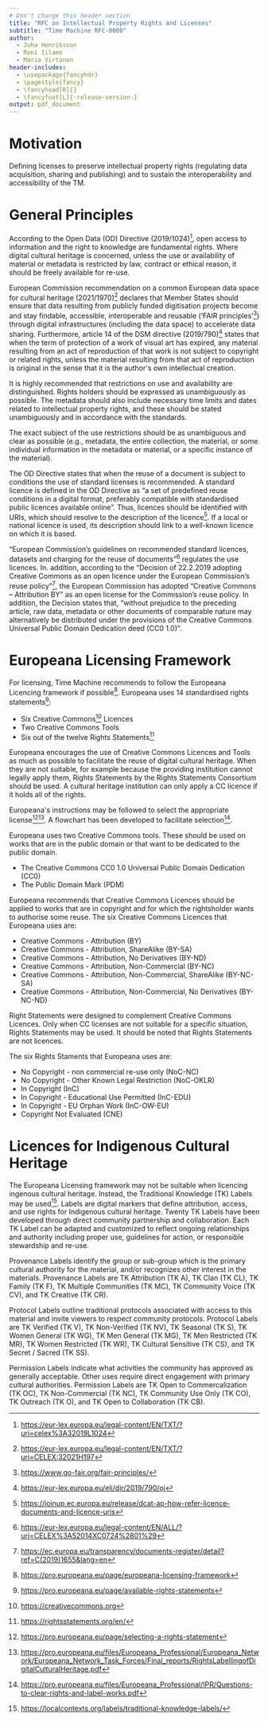 ```yaml
---
# Don't change this header section
title: "RFC on Intellectual Property Rights and Licenses"
subtitle: "Time Machine RFC-0008"
author:
  - Juha Henriksson
  - Roni Iilamo
  - Maria Virtanen
header-includes:
  - \usepackage{fancyhdr}
  - \pagestyle{fancy}
  - \fancyhead[R]{}
  - \fancyfoot[L]{-release-version-}
output: pdf_document
---
```


# Motivation

Defining licenses to preserve intellectual property rights (regulating data acquisition, sharing and publishing) and to sustain the interoperability and accessibility of the TM. 

# General Principles

According to the Open Data (OD) Directive (2019/1024)[^eur-lex3], open access to information and the right to knowledge are fundamental rights. Where digital cultural heritage is concerned, unless the use or availability of material or metadata is restricted by law, contract or ethical reason, it should be freely available for re-use.

European Commission recommendation on a common European data space for cultural heritage (2021/1970)[^eur-lex4] declares that Member States should ensure that data resulting from publicly funded digitisation projects become and stay findable, accessible, interoperable and reusable (‘FAIR principles’[^go-fair]) through digital infrastructures (including the data space) to accelerate data sharing. Furthermore, article 14 of the DSM directive (2019/790)[^eur-lex2] states that when the term of protection of a work of visual art has expired, any material resulting from an act of reproduction of that work is not subject to copyright or related rights, unless the material resulting from that act of reproduction is original in the sense that it is the author's own intellectual creation.

It is highly recommended that restrictions on use and availability are distinguished. Rights holders should be expressed as unambiguously as possible. The metadata should also include necessary time limits and dates related to intellectual property rights, and these should be stated unambiguously and in accordance with the standards.

The exact subject of the use restrictions should be as unambiguous and clear as possible (e.g., metadata, the entire collection, the material, or some individual information in the metadata or material, or a specific instance of the material).

The OD Directive states that when the reuse of a document is subject to conditions the use of standard licenses is recommended. A standard licence is defined in the OD Directive as “a set of predefined reuse conditions in a digital format, preferably compatible with standardised public licences available online”. Thus, licences should be identified with URIs, which should resolve to the description of the licence[^joinup]. If a local or national licence is used, its description should link to a well-known licence on which it is based. 

 “European Commission’s guidelines on recommended standard licences, datasets and charging for the reuse of documents”[^eur-lex1] regulates the use licences. In. addition, according to the “Decision of 22.2.2019 adopting Creative Commons as an open licence under the European Commission’s reuse policy”[^ec], the European Commission has adopted “Creative Commons – Attribution BY” as an open license for the Commission’s reuse policy. In addition, the Decision states that, “without prejudice to the preceding article, raw data, metadata or other documents of comparable nature may alternatively be distributed under the provisions of the Creative Commons Universal Public Domain Dedication deed (CC0 1.0)”.

# Europeana Licensing Framework

For licensing, Time Machine recommends to follow the Europeana Licencing framework if possible[^pro4]. 
Europeana uses 14 standardised rights statements[^pro3]:
- Six Creative Commons[^creative] Licences
- Two Creative Commons Tools
- Six out of the twelve Rights Statements[^rights]

Europeana encourages the use of Creative Commons Licences and Tools as much as possible to facilitate the reuse of digital cultural heritage. When they are not suitable, for example because the providing institution cannot legally apply them, Rights Statements by the Rights Statements Consortium should be used. A cultural heritage institution can only apply a CC licence if it holds all of the rights.

Europeana's instructions may be followed to select the appropriate license[^pro5][^pro1]. A flowchart has been developed to facilitate selection[^pro2]. 

Europeana uses two Creative Commons tools. These should be used on works that are in the public domain or that want to be dedicated to the public domain.

- The Creative Commons CC0 1.0 Universal Public Domain Dedication (CC0)
- The Public Domain Mark (PDM)

Europeana recommends that Creative Commons Licences should be applied to works that are in copyright and for which the rightsholder wants to authorise some reuse. The six Creative Commons Licences that Europeana uses are:

- Creative Commons - Attribution (BY)
- Creative Commons - Attribution, ShareAlike (BY-SA)
- Creative Commons - Attribution, No Derivatives (BY-ND)
- Creative Commons - Attribution, Non-Commercial (BY-NC)
- Creative Commons - Attribution, Non-Commercial, ShareAlike (BY-NC-SA)
- Creative Commons - Attribution, Non-Commercial, No Derivatives (BY-NC-ND)

Right Statements were designed to complement Creative Commons Licences. Only when CC licenses are not suitable for a specific situation, Rights Statements may be used. It should be noted that Rights Statements are not licences. 

The six Rights Staments that Europeana uses are:

- No Copyright - non commercial re-use only (NoC-NC)
- No Copyright - Other Known Legal Restriction (NoC-OKLR)
- In Copyright (InC)
- In Copyright - Educational Use Permitted (InC-EDU)
- In Copyright - EU Orphan Work (InC-OW-EU)
- Copyright Not Evaluated (CNE)


# Licences for Indigenous Cultural Heritage

The Europeana Licensing framework may not be suitable when licencing ingenous cultural heritage. Instead, the Traditional Knowledge (TK) Labels may be used[^local]. Labels are digital markers that define attribution, access, and use rights for Indigenous cultural heritage. Twenty TK Labels have been developed through direct community partnership and collaboration. Each TK Label can be adapted and customized to reflect ongoing relationships and authority including proper use, guidelines for action, or responsible stewardship and re-use.

Provenance Labels identify the group or sub-group which is the primary cultural authority for the material, and/or recognizes other interest in the materials. Provenance Labels are TK Attribution (TK A), TK Clan (TK CL), TK Family (TK F), TK Multiple Communities (TK MC), TK Community Voice (TK CV), and TK Creative (TK CR).

Protocol Labels outline traditional protocols associated with access to this material and invite viewers to respect community protocols. Protocol Labels are TK Verified (TK V), TK Non-Verified (TK NV), TK Seasonal (TK S), TK Women General (TK WG), TK Men General (TK MG), TK Men Restricted (TK MR), TK Women Restricted (TK WR), TK Cultural Sensitive (TK CS), and TK Secret / Sacred (TK SS).

Permission Labels indicate what activities the community has approved as generally acceptable. Other uses require direct engagement with primary cultural authorities. Permission Labels are TK Open to Commercalization (TK OC), TK Non-Commercial (TK NC), TK Community Use Only (TK CO), TK Outreach (TK O), and TK Open to Collaboration (TK CB).

<!-- Footnote content. Only alphanumeric characters and underscores are allowed. Please keep alphabetical sorting -->

[^creative]: <https://creativecommons.org>
[^ec]: <https://ec.europa.eu/transparency/documents-register/detail?ref=C(2019)1655&lang=en> 
[^eur-lex1]: <https://eur-lex.europa.eu/legal-content/EN/ALL/?uri=CELEX%3A52014XC0724%2801%29>
[^eur-lex2]: <https://eur-lex.europa.eu/eli/dir/2019/790/oj>
[^eur-lex3]: <https://eur-lex.europa.eu/legal-content/EN/TXT/?uri=celex%3A32019L1024>
[^eur-lex4]: <https://eur-lex.europa.eu/legal-content/EN/TXT/?uri=CELEX:32021H197>
[^go-fair]: <https://www.go-fair.org/fair-principles/>
[^joinup]: <https://joinup.ec.europa.eu/release/dcat-ap-how-refer-licence-documents-and-licence-uris>
[^local]: <https://localcontexts.org/labels/traditional-knowledge-labels/>
[^pro1]: <https://pro.europeana.eu/files/Europeana_Professional/Europeana_Network/Europeana_Network_Task_Forces/Final_reports/RightsLabellingofDigitalCulturalHeritage.pdf>
[^pro2]: <https://pro.europeana.eu/files/Europeana_Professional/IPR/Questions-to-clear-rights-and-label-works.pdf>
[^pro3]: <https://pro.europeana.eu/page/available-rights-statements>
[^pro4]: <https://pro.europeana.eu/page/europeana-licensing-framework>
[^pro5]: https://pro.europeana.eu/page/selecting-a-rights-statement
[^rights]: <https://rightsstatements.org/en/>

